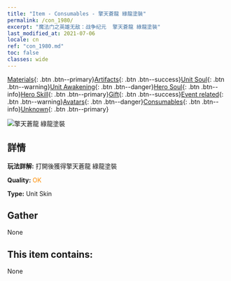 ```yaml
---
title: "Item - Consumables - 擎天蒼龍 綠龍塗裝"
permalink: /con_1980/
excerpt: "魔法门之英雄无敌：战争纪元  擎天蒼龍 綠龍塗裝"
last_modified_at: 2021-07-06
locale: cn
ref: "con_1980.md"
toc: false
classes: wide
---
```

 [Materials](/ItemsCN/){: .btn .btn--primary}[Artifacts](/ItemsCN/Artifacts/){: .btn .btn--success}[Unit Soul](/ItemsCN/UnitSoul/){: .btn .btn--warning}[Unit Awakening](/ItemsCN/UnitAwakening/){: .btn .btn--danger}[Hero Soul](/ItemsCN/HeroSoul/){: .btn .btn--info}[Hero Skill](/ItemsCN/HeroSkill/){: .btn .btn--primary}[Gift](/ItemsCN/Gift/){: .btn .btn--success}[Event related](/ItemsCN/Events/){: .btn .btn--warning}[Avatars](/ItemsCN/Avatars/){: .btn .btn--danger}[Consumables](/ItemsCN/Consumables/){: .btn .btn--info}[Unknown](/ItemsCN/Unknown/){: .btn .btn--primary}

 ![擎天蒼龍 綠龍塗裝](/images/u/ti_lvlongpifu.jpg)

## 詳情
 **玩法詳解:** 打開後獲得擎天蒼龍 綠龍塗裝

 **Quality:** <span style="color: #FF8C00">OK</span>

 **Type:** Unit Skin

## Gather

  None

## This item contains:

  None

